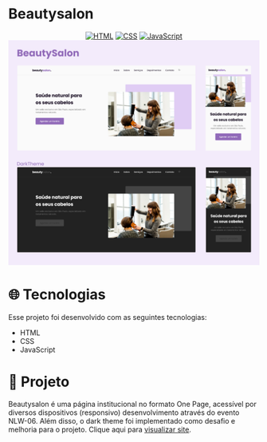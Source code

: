 # Beautysalon

<div style="text-align: center;">
  <a href="https://github.com/anacarolinapa"><img src="https://img.shields.io/badge/HTML5-E34F26?style=for-the-badge&logo=html5&logoColor=white" alt="HTML"></a>
  <a href="https://github.com/anacarolinapa"><img src="https://img.shields.io/badge/CSS3-1572B6?style=for-the-badge&logo=css3&logoColor=white" alt="CSS"></a> 
  <a href="https://github.com/anacarolinapa"><img src="https://img.shields.io/badge/JavaScript-F7DF1E?style=for-the-badge&logo=javascript&logoColor=black" alt="JavaScript"></a>
</div>

<img src="https://raw.githubusercontent.com/anacarolinapa/beautysalon/main/assets/img/ex-projeto.png" alt="Projeto">

# 🌐 Tecnologias
Esse projeto foi desenvolvido com as seguintes tecnologias:

<ul>
  <li>HTML</li>
  <li>CSS</li>
  <li>JavaScript</li>
</ul>

# 📁 Projeto
Beautysalon é uma página institucional no formato One Page, acessível por diversos dispositivos (responsivo) desenvolvimento através do evento NLW-06. Além disso, o dark theme foi implementado como desafio e melhoria para o projeto.
Clique aqui para <a href="https://anacarolinapa.github.io/beautysalon/" target="_blank">visualizar site</a>.
